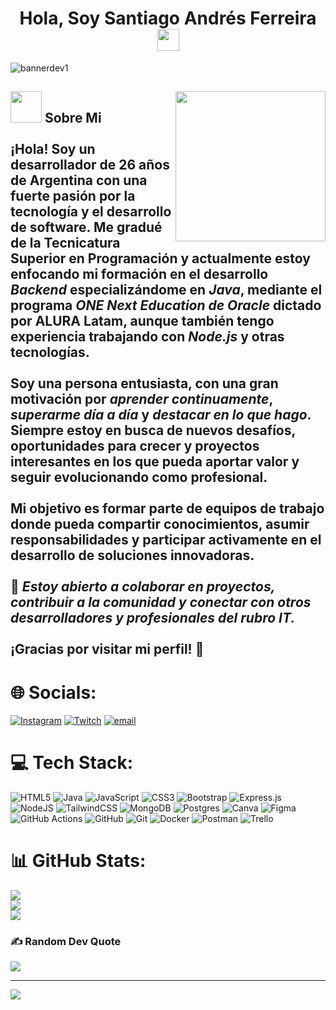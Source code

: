 <h1 align="center">Hola, Soy Santiago Andrés Ferreira <img src="https://media.giphy.com/media/hvRJCLFzcasrR4ia7z/giphy.gif" width="35"></h1>

![bannerdev1](https://github.com/user-attachments/assets/0be6a278-0705-498f-9c5d-cb6be3e2c5b2)

## <picture><img src = "https://github.com/7oSkaaa/7oSkaaa/blob/main/Images/about_me.gif?raw=true" width = 50px></picture> <picture><img align="right" src="https://github.com/7oSkaaa/7oSkaaa/blob/main/Images/Right_Side.gif?raw=true" width=240px></picture>Sobre Mi<br><br>¡Hola! Soy un desarrollador de 26 años de Argentina con una fuerte pasión por la tecnología y el desarrollo de software. Me gradué de la Tecnicatura Superior en Programación y actualmente estoy enfocando mi formación en el desarrollo ***Backend*** especializándome en ***Java***, mediante el programa ***ONE Next Education de Oracle*** dictado por ALURA Latam, aunque también tengo experiencia trabajando con ***Node.js*** y otras tecnologías.<br><br>Soy una persona entusiasta, con una gran motivación por ***aprender continuamente***, ***superarme día a día*** y ***destacar en lo que hago***. Siempre estoy en busca de nuevos desafíos, oportunidades para crecer y proyectos interesantes en los que pueda aportar valor y seguir evolucionando como profesional.<br><br>Mi objetivo es formar parte de equipos de trabajo donde pueda compartir conocimientos, asumir responsabilidades y participar activamente en el desarrollo de soluciones innovadoras.<br><br>📌 *Estoy abierto a colaborar en proyectos, contribuir a la comunidad y conectar con otros desarrolladores y profesionales del rubro IT.*<br><br>¡Gracias por visitar mi perfil! 🚀


# 🌐 Socials:
[![Instagram](https://img.shields.io/badge/Instagram-%23E4405F.svg?logo=Instagram&logoColor=white)](https://instagram.com/santi_f99) [![Twitch](https://img.shields.io/badge/Twitch-%239146FF.svg?logo=Twitch&logoColor=white)](https://twitch.tv/santiif9) [![email](https://img.shields.io/badge/Email-D14836?logo=gmail&logoColor=white)](mailto:santiandresfer@hotmail.com) 

# 💻 Tech Stack:
![HTML5](https://img.shields.io/badge/html5-%23E34F26.svg?style=for-the-badge&logo=html5&logoColor=white) ![Java](https://img.shields.io/badge/java-%23ED8B00.svg?style=for-the-badge&logo=openjdk&logoColor=white) ![JavaScript](https://img.shields.io/badge/javascript-%23323330.svg?style=for-the-badge&logo=javascript&logoColor=%23F7DF1E) ![CSS3](https://img.shields.io/badge/css3-%231572B6.svg?style=for-the-badge&logo=css3&logoColor=white) ![Bootstrap](https://img.shields.io/badge/bootstrap-%238511FA.svg?style=for-the-badge&logo=bootstrap&logoColor=white) ![Express.js](https://img.shields.io/badge/express.js-%23404d59.svg?style=for-the-badge&logo=express&logoColor=%2361DAFB) ![NodeJS](https://img.shields.io/badge/node.js-6DA55F?style=for-the-badge&logo=node.js&logoColor=white) ![TailwindCSS](https://img.shields.io/badge/tailwindcss-%2338B2AC.svg?style=for-the-badge&logo=tailwind-css&logoColor=white) ![MongoDB](https://img.shields.io/badge/MongoDB-%234ea94b.svg?style=for-the-badge&logo=mongodb&logoColor=white) ![Postgres](https://img.shields.io/badge/postgres-%23316192.svg?style=for-the-badge&logo=postgresql&logoColor=white) ![Canva](https://img.shields.io/badge/Canva-%2300C4CC.svg?style=for-the-badge&logo=Canva&logoColor=white) ![Figma](https://img.shields.io/badge/figma-%23F24E1E.svg?style=for-the-badge&logo=figma&logoColor=white) ![GitHub Actions](https://img.shields.io/badge/github%20actions-%232671E5.svg?style=for-the-badge&logo=githubactions&logoColor=white) ![GitHub](https://img.shields.io/badge/github-%23121011.svg?style=for-the-badge&logo=github&logoColor=white) ![Git](https://img.shields.io/badge/git-%23F05033.svg?style=for-the-badge&logo=git&logoColor=white) ![Docker](https://img.shields.io/badge/docker-%230db7ed.svg?style=for-the-badge&logo=docker&logoColor=white) ![Postman](https://img.shields.io/badge/Postman-FF6C37?style=for-the-badge&logo=postman&logoColor=white) ![Trello](https://img.shields.io/badge/Trello-%23026AA7.svg?style=for-the-badge&logo=Trello&logoColor=white)
# 📊 GitHub Stats:
![](https://github-readme-stats.vercel.app/api?username=Santf9&theme=tokyonight&hide_border=false&include_all_commits=true&count_private=false)<br/>
![](https://nirzak-streak-stats.vercel.app/?user=Santf9&theme=tokyonight&hide_border=false)<br/>
![](https://github-readme-stats.vercel.app/api/top-langs/?username=Santf9&theme=tokyonight&hide_border=false&include_all_commits=true&count_private=false&layout=compact)

### ✍️ Random Dev Quote
![](https://quotes-github-readme.vercel.app/api?type=horizontal&theme=tokyonight)

---
[![](https://visitcount.itsvg.in/api?id=Santf9&icon=0&color=1)](https://visitcount.itsvg.in)

<!-- Proudly created with GPRM ( https://gprm.itsvg.in ) -->

